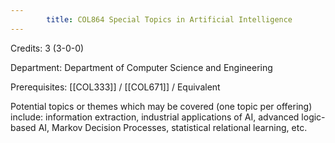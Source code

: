 ```yaml
---
        title: COL864 Special Topics in Artificial Intelligence
---
```

Credits: 3 (3-0-0)

Department: Department of Computer Science and Engineering

Prerequisites: [[COL333]] / [[COL671]] / Equivalent

Potential topics or themes which may be covered (one topic per offering) include: information extraction, industrial applications of AI, advanced logic-based AI, Markov Decision Processes, statistical relational learning, etc.